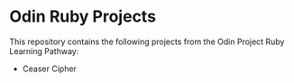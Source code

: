 # Odin Ruby Projects
This repository contains the following projects from the Odin Project Ruby Learning Pathway:
- Ceaser Cipher